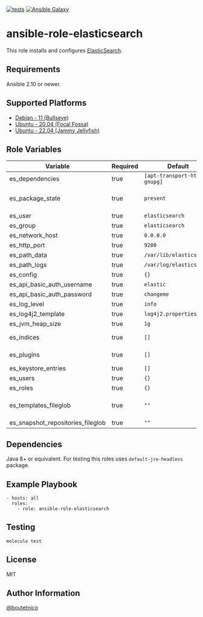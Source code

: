 [![tests](https://github.com/boutetnico/ansible-role-elasticsearch/workflows/Test%20ansible%20role/badge.svg)](https://github.com/boutetnico/ansible-role-elasticsearch/actions?query=workflow%3A%22Test+ansible+role%22)
[![Ansible Galaxy](https://img.shields.io/badge/galaxy-boutetnico.elasticsearch-blue.svg)](https://galaxy.ansible.com/boutetnico/elasticsearch)

ansible-role-elasticsearch
==========================

This role installs and configures [ElasticSearch](https://www.elastic.co/guide/en/elasticsearch/reference/current/index.html).

Requirements
------------

Ansible 2.10 or newer.

Supported Platforms
-------------------

- [Debian - 11 (Bullseye)](https://wiki.debian.org/DebianBullseye)
- [Ubuntu - 20.04 (Focal Fossa)](http://releases.ubuntu.com/20.04/)
- [Ubuntu - 22.04 (Jammy Jellyfish)](http://releases.ubuntu.com/22.04/)

Role Variables
--------------

| Variable                          | Required | Default                         | Choices   | Comments                               |
|-----------------------------------|----------|---------------------------------|-----------|----------------------------------------|
| es_dependencies                   | true     | `[apt-transport-https, gnupg]`  | list      |                                        |
| es_package_state                  | true     | `present`                       | string    | Use `latest` to upgrade ElasticSearch. |
| es_user                           | true     | `elasticsearch`                 | string    |                                        |
| es_group                          | true     | `elasticsearch`                 | string    |                                        |
| es_network_host                   | true     | `0.0.0.0`                       | string    |                                        |
| es_http_port                      | true     | `9200`                          | int       |                                        |
| es_path_data                      | true     | `/var/lib/elasticsearch`        | string    |                                        |
| es_path_logs                      | true     | `/var/log/elasticsearch`        | string    |                                        |
| es_config                         | true     | `{}`                            | dict      |                                        |
| es_api_basic_auth_username        | true     | `elastic`                       | string    |                                        |
| es_api_basic_auth_password        | true     | `changeme`                      | string    |                                        |
| es_log_level                      | true     | `info`                          | string    |                                        |
| es_log4j2_template                | true     | `log4j2.properties.j2`          | string    |                                        |
| es_jvm_heap_size                  | true     | `1g`                            | string    |                                        |
| es_indices                        | true     | `[]`                            | list      | Indices to create.                     |
| es_plugins                        | true     | `[]`                            | list      | Plugins to install.                    |
| es_keystore_entries               | true     | `[]`                            | list      |                                        |
| es_users                          | true     | `{}`                            | dict      |                                        |
| es_roles                          | true     | `{}`                            | dict      |                                        |
| es_templates_fileglob             | true     | `""`                            | string    | Path to index templates to install.    |
| es_snapshot_repositories_fileglob | true     | `""`                            | string    |                                        |

Dependencies
------------

Java 8+ or equivalent. For testing this roles uses `default-jre-headless` package.

Example Playbook
----------------

    - hosts: all
      roles:
        - role: ansible-role-elasticsearch

Testing
-------

    molecule test

License
-------

MIT

Author Information
------------------

[@boutetnico](https://github.com/boutetnico)
